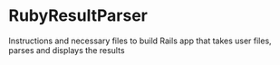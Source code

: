# RubyResultParser
Instructions and necessary files to build Rails app that takes user files, parses and displays the results
